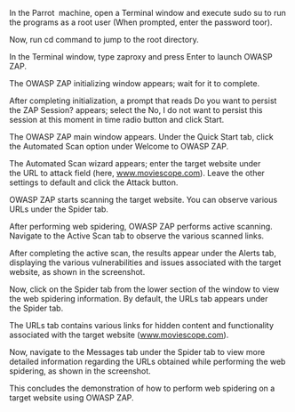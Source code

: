 

In the Parrot  machine, open a Terminal window and execute sudo su to run the programs as a root user (When prompted, enter the password toor).

Now, run cd command to jump to the root directory.

 In the Terminal window, type zaproxy and press Enter to launch OWASP ZAP.

The OWASP ZAP initializing window appears; wait for it to complete.

After completing initialization, a prompt that reads Do you want to persist the ZAP Session? appears; select the No, I do not want to persist this session at this moment in time radio button and click Start.

The OWASP ZAP main window appears. Under the Quick Start tab, click the Automated Scan option under Welcome to OWASP ZAP.

The Automated Scan wizard appears; enter the target website under the URL to attack field (here, www.moviescope.com). Leave the other settings to default and click the Attack button.

OWASP ZAP starts scanning the target website. You can observe various URLs under the Spider tab.

After performing web spidering, OWASP ZAP performs active scanning. Navigate to the Active Scan tab to observe the various scanned links.

After completing the active scan, the results appear under the Alerts tab, displaying the various vulnerabilities and issues associated with the target website, as shown in the screenshot.

Now, click on the Spider tab from the lower section of the window to view the web spidering information. By default, the URLs tab appears under the Spider tab.

The URLs tab contains various links for hidden content and functionality associated with the target website (www.moviescope.com).

Now, navigate to the Messages tab under the Spider tab to view more detailed information regarding the URLs obtained while performing the web spidering, as shown in the screenshot.

 This concludes the demonstration of how to perform web spidering on a target website using OWASP ZAP.